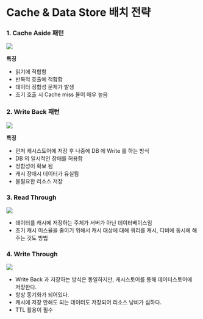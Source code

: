# Cache & Data Store 배치 전략

### 1. Cache Aside 패턴
![](../../../../../Desktop/img1.daumcdn.png)

**특징**
- 읽기에 적합함
- 반복적 호출에 적합함
- 데이터 정합성 문제가 발생
- 초기 호출 시 Cache miss 율이 매우 높음

### 2. Write Back 패턴
![](../../../../../Desktop/img1.daumcdn-1.png)

**특징**
- 먼저 캐시스토어에 저장 후 나중에 DB 에 Write 를 하는 방식
- DB 의 일시적인 장애를 허용함
- 정합성이 확보 됨
- 캐시 장애시 데이터가 유실됨
- 불필요한 리소스 저장

### 3. Read Through
![](../../../../../Desktop/img1.daumcdn-2.png)
- 데이터를 캐시에 저장하는 주체가 서버가 아닌 데이터베이스임
- 초기 캐시 미스율을 줄이기 위해서 캐시 대상에 대해 쿼리를 캐시, 디비에 동시에 해주는 것도 방법

### 4. Write Through
![](../../../../../Desktop/img1.daumcdn-3.png)
- Write Back 과 저장하는 방식은 동일하지만, 캐시스토어를 통해 데이터스토어에 저장한다.
- 항상 동기화가 되어있다. 
- 캐시에 저장 안해도 되는 데이터도 저장되어 리소스 낭비가 심하다.
- TTL 활용이 필수 
